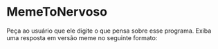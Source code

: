 # MemeToNervoso
Peça ao usuário que ele digite o que pensa sobre esse programa. Exiba uma resposta em versão meme no seguinte formato:
